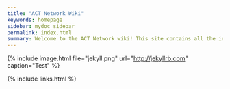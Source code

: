 ```yaml
---
title: "ACT Network Wiki"
keywords: homepage
sidebar: mydoc_sidebar
permalink: index.html
summary: Welcome to the ACT Network wiki! This site contains all the information necessary for any network roles. This replaces the previous ACT wiki.
---
```



{% include image.html file="jekyll.png" url="http://jekyllrb.com" caption="Test" %}

{% include links.html %}
